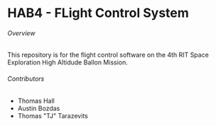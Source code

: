 # HAB4 - FLight Control System

###### Overview

This repository is for the flight control software on the 4th RIT Space Exploration High Altidude Ballon Mission.

###### Contributors

- Thomas Hall
- Austin Bozdas
- Thomas "TJ" Tarazevits
